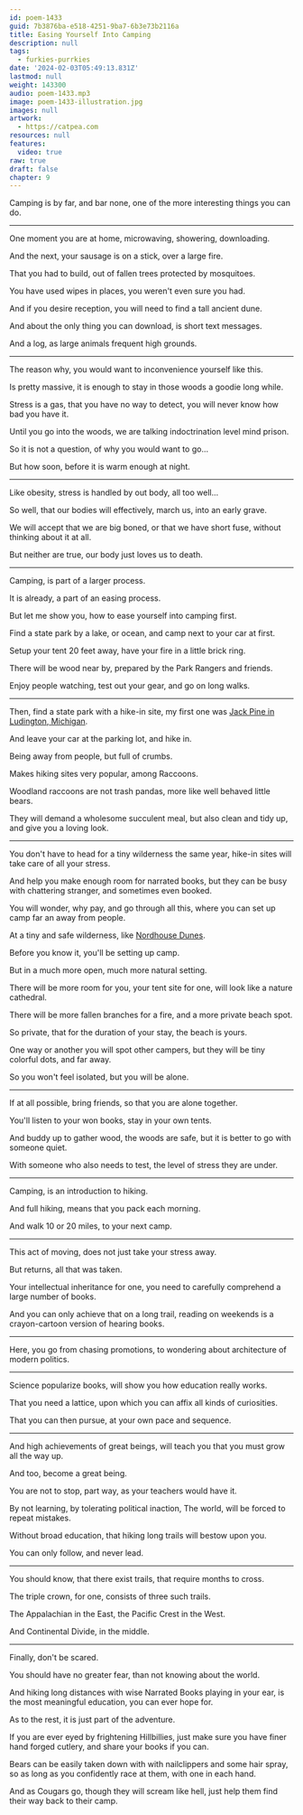 ```yaml
---
id: poem-1433
guid: 7b3876ba-e518-4251-9ba7-6b3e73b2116a
title: Easing Yourself Into Camping
description: null
tags:
  - furkies-purrkies
date: '2024-02-03T05:49:13.831Z'
lastmod: null
weight: 143300
audio: poem-1433.mp3
image: poem-1433-illustration.jpg
images: null
artwork:
  - https://catpea.com
resources: null
features:
  video: true
raw: true
draft: false
chapter: 9
---
```


Camping is by far, and bar none,
one of the more interesting things you can do.

---

One moment you are at home,
microwaving, showering, downloading.

And the next, your sausage is on a stick,
over a large fire.

That you had to build,
out of fallen trees protected by mosquitoes.

You have used wipes in places,
you weren't even sure you had.

And if you desire reception,
you will need to find a tall ancient dune.

And about the only thing you can download,
is short text messages.

And a log,
as large animals frequent high grounds.

---

The reason why,
you would want to inconvenience yourself like this.

Is pretty massive,
it is enough to stay in those woods a goodie long while.

Stress is a gas, that you have no way to detect,
you will never know how bad you have it.

Until you go into the woods,
we are talking indoctrination level mind prison.

So it is not a question,
of why you would want to go...

But how soon,
before it is warm enough at night.

---

Like obesity, stress is handled by out body,
all too well...

So well, that our bodies will effectively,
march us, into an early grave.

We will accept that we are big boned,
or that we have short fuse, without thinking about it at all.

But neither are true,
our body just loves us to death.

---

Camping,
is part of a larger process.

It is already,
a part of an easing process.

But let me show you,
how to ease yourself into camping first.

Find a state park by a lake, or ocean,
and camp next to your car at first.

Setup your tent 20 feet away,
have your fire in a little brick ring.

There will be wood near by,
prepared by the Park Rangers and friends.

Enjoy people watching,
test out your gear, and go on long walks.

---

Then, find a state park with a hike-in site,
my first one was [Jack Pine in Ludington, Michigan][1].

And leave your car at the parking lot,
and hike in.

Being away from people,
but full of crumbs.

Makes hiking sites very popular,
among Raccoons.

Woodland raccoons are not trash pandas,
more like well behaved little bears.

They will demand a wholesome succulent meal,
but also clean and tidy up, and give you a loving look.

---

You don't have to head for a tiny wilderness the same year,
hike-in sites will take care of all your stress.

And help you make enough room for narrated books,
but they can be busy with chattering stranger, and sometimes even booked.

You will wonder, why pay, and go through all this,
where you can set up camp far an away from people.

At a tiny and safe wilderness,
like [Nordhouse Dunes][2].

Before you know it,
you'll be setting up camp.

But in a much more open,
much more natural setting.

There will be more room for you,
your tent site for one, will look like a nature cathedral.

There will be more fallen branches for a fire,
and a more private beach spot.

So private, that for the duration of your stay,
the beach is yours.

One way or another you will spot other campers,
but they will be tiny colorful dots, and far away.

So you won't feel isolated,
but you will be alone.

---

If at all possible,
bring friends, so that you are alone together.

You'll listen to your won books,
stay in your own tents.

And buddy up to gather wood,
the woods are safe, but it is better to go with someone quiet.

With someone who also needs to test,
the level of stress they are under.

---

Camping,
is an introduction to hiking.

And full hiking,
means that you pack each morning.

And walk 10 or 20 miles,
to your next camp.

---

This act of moving,
does not just take your stress away.

But returns,
all that was taken.

Your intellectual inheritance for one,
you need to carefully comprehend a large number of books.

And you can only achieve that on a long trail,
reading on weekends is a crayon-cartoon version of hearing books.

---

Here, you go from chasing promotions,
to wondering about architecture of modern politics.

---

Science popularize books,
will show you how education really works.

That you need a lattice,
upon which you can affix all kinds of curiosities.

That you can then pursue,
at your own pace and sequence.

---

And high achievements of great beings,
will teach you that you must grow all the way up.

And too,
become a great being.

You are not to stop, part way,
as your teachers would have it.

By not learning, by tolerating political inaction,
The world, will be forced to repeat mistakes.

Without broad education,
that hiking long trails will bestow upon you.

You can only follow,
and never lead.

---

You should know, that there exist trails,
that require months to cross.

The triple crown, for one,
consists of three such trails.

The Appalachian in the East,
the Pacific Crest in the West.

And Continental Divide,
in the middle.

---

Finally,
don't be scared.

You should have no greater fear,
than not knowing about the world.

And hiking long distances with wise Narrated Books playing in your ear,
is the most meaningful education, you can ever hope for.

As to the rest,
it is just part of the adventure.

If you are ever eyed by frightening Hillbillies,
just make sure you have finer hand forged cutlery, and share your books if you can.

Bears can be easily taken down with with nailclippers and some hair spray,
so as long as you confidently race at them, with one in each hand.

And as Cougars go, though they will scream like hell,
just help them find their way back to their camp.

[1]: https://www.mymichigantrips.com/wp/jack-pine-hike-in-sites-backpacking-ludington-state-park-mi/
[2]: https://en.wikipedia.org/wiki/Nordhouse_Dunes_Wilderness
